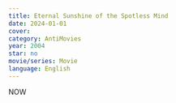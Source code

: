 ```yaml
---
title: Eternal Sunshine of the Spotless Mind
date: 2024-01-01
cover: 
category: AntiMovies
year: 2004
star: no
movie/series: Movie
language: English
---
```

NOW






